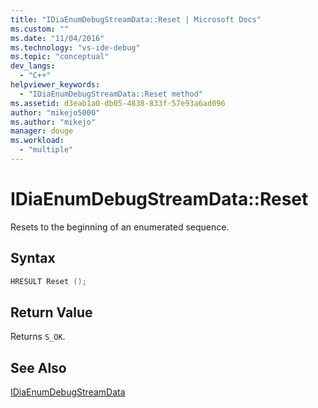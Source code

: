 ```yaml
---
title: "IDiaEnumDebugStreamData::Reset | Microsoft Docs"
ms.custom: ""
ms.date: "11/04/2016"
ms.technology: "vs-ide-debug"
ms.topic: "conceptual"
dev_langs: 
  - "C++"
helpviewer_keywords: 
  - "IDiaEnumDebugStreamData::Reset method"
ms.assetid: d3eab1a0-db05-4838-833f-57e93a6ad096
author: "mikejo5000"
ms.author: "mikejo"
manager: douge
ms.workload: 
  - "multiple"
---
```

# IDiaEnumDebugStreamData::Reset
Resets to the beginning of an enumerated sequence.  
  
## Syntax  
  
```C++  
HRESULT Reset ();  
```  
  
## Return Value  
 Returns `S_OK`.  
  
## See Also  
 [IDiaEnumDebugStreamData](../../debugger/debug-interface-access/idiaenumdebugstreamdata.md)